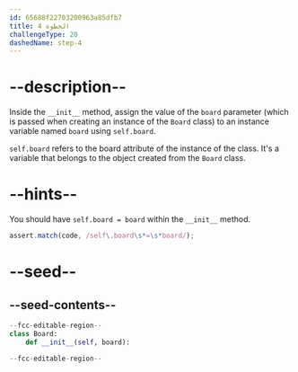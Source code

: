 ```yaml
---
id: 65688f22703200963a85dfb7
title: الخطوة 4
challengeType: 20
dashedName: step-4
---
```


# --description--

Inside the `__init__` method, assign the value of the `board` parameter (which is passed when creating an instance of the `Board` class) to an instance variable named `board` using `self.board`.

`self.board` refers to the board attribute of the instance of the class. It's a variable that belongs to the object created from the `Board` class.

# --hints--

You should have `self.board = board` within the `__init__` method.

```js
assert.match(code, /self\.board\s*=\s*board/);
```

# --seed--

## --seed-contents--

```py
--fcc-editable-region--
class Board:
    def __init__(self, board):

--fcc-editable-region--
```
